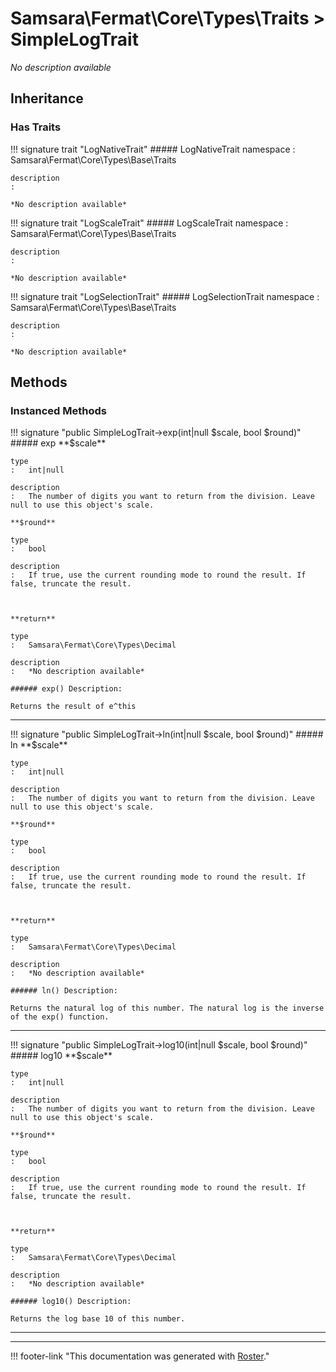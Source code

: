 # Samsara\Fermat\Core\Types\Traits > SimpleLogTrait

*No description available*


## Inheritance


### Has Traits

!!! signature trait "LogNativeTrait"
    ##### LogNativeTrait
    namespace
    :   Samsara\Fermat\Core\Types\Base\Traits

    description
    :   

    *No description available*

!!! signature trait "LogScaleTrait"
    ##### LogScaleTrait
    namespace
    :   Samsara\Fermat\Core\Types\Base\Traits

    description
    :   

    *No description available*

!!! signature trait "LogSelectionTrait"
    ##### LogSelectionTrait
    namespace
    :   Samsara\Fermat\Core\Types\Base\Traits

    description
    :   

    *No description available*



## Methods


### Instanced Methods

!!! signature "public SimpleLogTrait->exp(int|null $scale, bool $round)"
    ##### exp
    **$scale**

    type
    :   int|null

    description
    :   The number of digits you want to return from the division. Leave null to use this object's scale.

    **$round**

    type
    :   bool

    description
    :   If true, use the current rounding mode to round the result. If false, truncate the result.
    
    

    **return**

    type
    :   Samsara\Fermat\Core\Types\Decimal

    description
    :   *No description available*

    ###### exp() Description:

    Returns the result of e^this
    
---

!!! signature "public SimpleLogTrait->ln(int|null $scale, bool $round)"
    ##### ln
    **$scale**

    type
    :   int|null

    description
    :   The number of digits you want to return from the division. Leave null to use this object's scale.

    **$round**

    type
    :   bool

    description
    :   If true, use the current rounding mode to round the result. If false, truncate the result.
    
    

    **return**

    type
    :   Samsara\Fermat\Core\Types\Decimal

    description
    :   *No description available*

    ###### ln() Description:

    Returns the natural log of this number. The natural log is the inverse of the exp() function.
    
---

!!! signature "public SimpleLogTrait->log10(int|null $scale, bool $round)"
    ##### log10
    **$scale**

    type
    :   int|null

    description
    :   The number of digits you want to return from the division. Leave null to use this object's scale.

    **$round**

    type
    :   bool

    description
    :   If true, use the current rounding mode to round the result. If false, truncate the result.
    
    

    **return**

    type
    :   Samsara\Fermat\Core\Types\Decimal

    description
    :   *No description available*

    ###### log10() Description:

    Returns the log base 10 of this number.
    
---




---
!!! footer-link "This documentation was generated with [Roster](https://jordanrl.github.io/Roster/)."